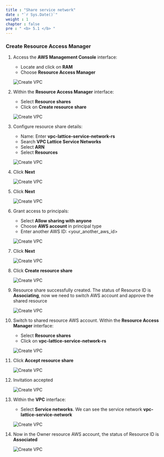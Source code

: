 ```yaml
---
title : "Share service network"
date : "`r Sys.Date()`"
weight : 1
chapter : false
pre : " <b> 5.1 </b> "
---
```


### Create Resource Access Manager

1. Access the **AWS Management Console** interface:
   - Locate and click on **RAM**
   - Choose **Resource Access Manager**

    ![Create VPC](/images/5/5.1-shareservicenetwork/0001-shareservicenetwork.PNG?featherlight=false&width=90pc)

2. Within the **Resource Access Manager** interface:
   - Select **Resource shares**
   - Click on **Create resource share**

    ![Create VPC](/images/5/5.1-shareservicenetwork/0002-shareservicenetwork.PNG?featherlight=false&width=90pc)

3. Configure resource share details:
   - Name: Enter **vpc-lattice-service-network-rs**
   - Search **VPC Lattice Service Networks**
   - Select **ARN**
   - Select **Resources**

    ![Create VPC](/images/5/5.1-shareservicenetwork/0003-shareservicenetwork.PNG?featherlight=false&width=90pc)

4. Click **Next**

    ![Create VPC](/images/5/5.1-shareservicenetwork/0004-shareservicenetwork.PNG?featherlight=false&width=90pc)

5. Click **Next**

    ![Create VPC](/images/5/5.1-shareservicenetwork/0005-shareservicenetwork.PNG?featherlight=false&width=90pc)

6. Grant access to principals:
    - Select **Allow sharing with anyone**
    - Choose **AWS account** in principal type
    - Enter another AWS ID: <your_another_aws_id>

    ![Create VPC](/images/5/5.1-shareservicenetwork/0006-shareservicenetwork.PNG?featherlight=false&width=90pc)

7. Click **Next**

    ![Create VPC](/images/5/5.1-shareservicenetwork/0007-shareservicenetwork.PNG?featherlight=false&width=90pc)

8. Click **Create resource share**

    ![Create VPC](/images/5/5.1-shareservicenetwork/0008-shareservicenetwork.PNG?featherlight=false&width=90pc)

9. Resource share successfully created. The status of Resource ID is **Associating**, now we need to switch AWS account and approve the shared resource

    ![Create VPC](/images/5/5.1-shareservicenetwork/0009-shareservicenetwork.PNG?featherlight=false&width=90pc)

10. Switch to shared resource AWS account. Within the **Resource Access Manager** interface:
    - Select **Resource shares**
    - Click on **vpc-lattice-service-network-rs**

    ![Create VPC](/images/5/5.1-shareservicenetwork/0010-shareservicenetwork.PNG?featherlight=false&width=90pc)

11. Click **Accept resource share**

    ![Create VPC](/images/5/5.1-shareservicenetwork/0011-shareservicenetwork.PNG?featherlight=false&width=90pc)

12. Invitation accepted

    ![Create VPC](/images/5/5.1-shareservicenetwork/0012-shareservicenetwork.PNG?featherlight=false&width=90pc)

13. Within the **VPC** interface:
    - Select **Service networks**. We can see the service network **vpc-lattice-service-network** 

    ![Create VPC](/images/5/5.1-shareservicenetwork/0013-shareservicenetwork.PNG?featherlight=false&width=90pc)

14. Now in the Owner resource AWS account, the status of Resource ID is **Associated**

    ![Create VPC](/images/5/5.1-shareservicenetwork/0014-shareservicenetwork.PNG?featherlight=false&width=90pc)
